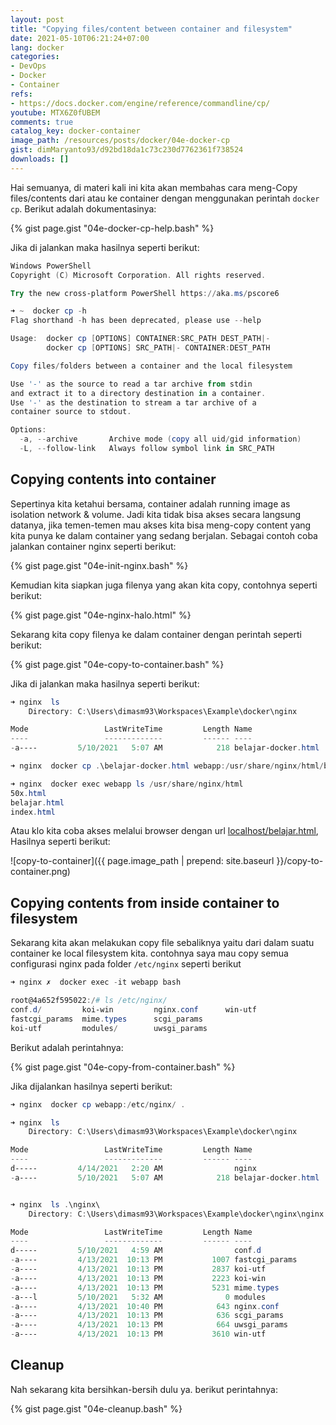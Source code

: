 ```yaml
---
layout: post
title: "Copying files/content between container and filesystem"
date: 2021-05-10T06:21:24+07:00
lang: docker
categories:
- DevOps
- Docker
- Container
refs: 
- https://docs.docker.com/engine/reference/commandline/cp/
youtube: MTX6Z0fUBEM
comments: true
catalog_key: docker-container
image_path: /resources/posts/docker/04e-docker-cp
gist: dimMaryanto93/d92bd18da1c73c230d7762361f738524
downloads: []
---
```



Hai semuanya, di materi kali ini kita akan membahas cara meng-Copy files/contents dari atau ke container dengan menggunakan perintah `docker cp`. Berikut adalah dokumentasinya:

{% gist page.gist "04e-docker-cp-help.bash" %}

Jika di jalankan maka hasilnya seperti berikut:

```powershell
Windows PowerShell
Copyright (C) Microsoft Corporation. All rights reserved.

Try the new cross-platform PowerShell https://aka.ms/pscore6

➜ ~  docker cp -h
Flag shorthand -h has been deprecated, please use --help

Usage:  docker cp [OPTIONS] CONTAINER:SRC_PATH DEST_PATH|-
        docker cp [OPTIONS] SRC_PATH|- CONTAINER:DEST_PATH

Copy files/folders between a container and the local filesystem

Use '-' as the source to read a tar archive from stdin
and extract it to a directory destination in a container.
Use '-' as the destination to stream a tar archive of a
container source to stdout.

Options:
  -a, --archive       Archive mode (copy all uid/gid information)
  -L, --follow-link   Always follow symbol link in SRC_PATH
```

## Copying contents into container

Sepertinya kita ketahui bersama, container adalah running image as isolation network & volume. Jadi kita tidak bisa akses secara langsung datanya, jika temen-temen mau akses kita bisa meng-copy content yang kita punya ke dalam container yang sedang berjalan. Sebagai contoh coba jalankan container nginx seperti berikut:

{% gist page.gist "04e-init-nginx.bash" %}

Kemudian kita siapkan juga filenya yang akan kita copy, contohnya seperti berikut:

{% gist page.gist "04e-nginx-halo.html" %}

Sekarang kita copy filenya ke dalam container dengan perintah seperti berikut:

{% gist page.gist "04e-copy-to-container.bash" %}

Jika di jalankan maka hasilnya seperti berikut:

```powershell
➜ nginx  ls
    Directory: C:\Users\dimasm93\Workspaces\Example\docker\nginx

Mode                 LastWriteTime         Length Name
----                 -------------         ------ ----
-a----         5/10/2021   5:07 AM            218 belajar-docker.html

➜ nginx  docker cp .\belajar-docker.html webapp:/usr/share/nginx/html/belajar.html

➜ nginx  docker exec webapp ls /usr/share/nginx/html
50x.html
belajar.html
index.html
```

Atau klo kita coba akses melalui browser dengan url [localhost/belajar.html](http://localhost/belajar.html), Hasilnya seperti berikut:

![copy-to-container]({{ page.image_path | prepend: site.baseurl }}/copy-to-container.png)

## Copying contents from inside container to filesystem

Sekarang kita akan melakukan copy file sebaliknya yaitu dari dalam suatu container ke local filesystem kita. contohnya saya mau copy semua configurasi nginx pada folder `/etc/nginx` seperti berikut

```powershell
➜ nginx ✗  docker exec -it webapp bash

root@4a652f595022:/# ls /etc/nginx/
conf.d/         koi-win         nginx.conf      win-utf
fastcgi_params  mime.types      scgi_params
koi-utf         modules/        uwsgi_params
```

Berikut adalah perintahnya:

{% gist page.gist "04e-copy-from-container.bash" %}

Jika dijalankan hasilnya seperti berikut:

```powershell
➜ nginx  docker cp webapp:/etc/nginx/ .

➜ nginx  ls
    Directory: C:\Users\dimasm93\Workspaces\Example\docker\nginx

Mode                 LastWriteTime         Length Name
----                 -------------         ------ ----
d-----         4/14/2021   2:20 AM                nginx
-a----         5/10/2021   5:07 AM            218 belajar-docker.html


➜ nginx  ls .\nginx\
    Directory: C:\Users\dimasm93\Workspaces\Example\docker\nginx\nginx

Mode                 LastWriteTime         Length Name
----                 -------------         ------ ----
d-----         5/10/2021   4:59 AM                conf.d
-a----         4/13/2021  10:13 PM           1007 fastcgi_params
-a----         4/13/2021  10:13 PM           2837 koi-utf
-a----         4/13/2021  10:13 PM           2223 koi-win
-a----         4/13/2021  10:13 PM           5231 mime.types
-a---l         5/10/2021   5:32 AM              0 modules
-a----         4/13/2021  10:40 PM            643 nginx.conf
-a----         4/13/2021  10:13 PM            636 scgi_params
-a----         4/13/2021  10:13 PM            664 uwsgi_params
-a----         4/13/2021  10:13 PM           3610 win-utf
```

## Cleanup

Nah sekarang kita bersihkan-bersih dulu ya. berikut perintahnya:

{% gist page.gist "04e-cleanup.bash" %}